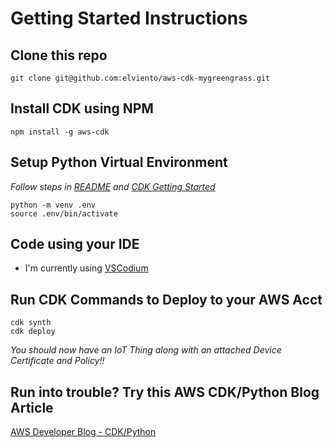 # Getting Started Instructions

## Clone this repo

```
git clone git@github.com:elviento/aws-cdk-mygreengrass.git
```

## Install CDK using NPM

```
npm install -g aws-cdk
```

## Setup Python Virtual Environment

*Follow steps in [README](./README.md) and [CDK Getting Started](https://docs.aws.amazon.com/cdk/latest/guide/getting_started.html)*

```
python -m venv .env
source .env/bin/activate
```

## Code using your IDE 

* I'm currently using [VSCodium](https://vscodium.com/)

## Run CDK Commands to Deploy to your AWS Acct

```
cdk synth
cdk deploy
```

*You should now have an IoT Thing along with an attached Device Certificate and Policy!!*

## Run into trouble?  Try this AWS CDK/Python Blog Article

[AWS Developer Blog - CDK/Python](https://aws.amazon.com/blogs/developer/getting-started-with-the-aws-cloud-development-kit-and-python/)
